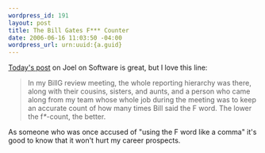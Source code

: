 ```yaml
--- 
wordpress_id: 191
layout: post
title: The Bill Gates F*** Counter
date: 2006-06-16 11:03:50 -04:00
wordpress_url: urn:uuid:{a.guid}
---
```

<p><a href="http://www.joelonsoftware.com/items/2006/06/16.html" title="My First BillG Review">Today's post</a> on Joel on Software is great, but I love this line:</p>

<blockquote>
    <p>In my BillG review meeting, the whole reporting hierarchy was there, along with their cousins, sisters, and aunts, and a person who came along from my team whose whole job during the meeting was to keep an accurate count of how many times Bill said the F word. The lower the f<em>*</em>-count, the better.</p>
</blockquote>

<p>As someone who was once accused of "using the F word like a comma" it's good to know that it won't hurt my career prospects.</p>
